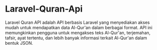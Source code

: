 # Laravel-Quran-Api
Laravel Quran API adalah API berbasis Laravel yang menyediakan akses mudah untuk mendapatkan data Al-Qur'an dalam berbagai format. API ini memungkinkan pengguna untuk mengakses teks Al-Qur'an, terjemahan, tafsir, ayat tertentu, dan lebih banyak informasi terkait Al-Qur'an dalam bentuk JSON. 
